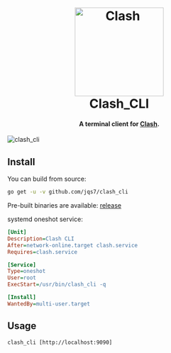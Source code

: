 <h1 align="center">
  <img src="https://github.com/Dreamacro/clash/raw/master/docs/logo.png" alt="Clash" width="200">
  <br>
  Clash_CLI
  <br>
</h1>

<h4 align="center">A terminal client for <a href="https://github.com/Dreamacro/clash">Clash</a>.</h4>

![clash_cli](https://user-images.githubusercontent.com/12208686/54497096-91367080-4931-11e9-9851-93b09b91c161.gif)

## Install

You can build from source:

```sh
go get -u -v github.com/jqs7/clash_cli
```

Pre-built binaries are available: [release](https://github.com/jqs7/clash_cli/releases)

systemd oneshot service:
```ini
[Unit]
Description=Clash CLI
After=network-online.target clash.service
Requires=clash.service

[Service]
Type=oneshot
User=root
ExecStart=/usr/bin/clash_cli -q

[Install]
WantedBy=multi-user.target
```

## Usage

`clash_cli [http://localhost:9090]`
